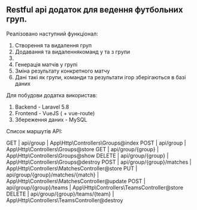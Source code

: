 <h2>Restful api додаток для ведення футбольних груп.</h2>
<p>Реалізовано наступний функціонал:</p>
<ol>
    <li>Створення та видалення груп</li>
    <li>Додавання та видаленнякоманд у та з групи<li>
    <li>Генерація матчів у групі</li>
    <li>Зміна результату конкретного матчу</li>
    <li>Дані такі як групи, команди та результати ігор зберігаються в базі даних</li>
</ol>
<p>Для побудови додатка використав:</p>
<ol>
    <li>Backend - Laravel 5.8</li>
    <li>Frontend - VueJS ( + vue-route)</li>
    <li>Збереження даних - MySQL</li>
</ol>
<p>Список маршутів API:</p>
   GET | api/group                         | App\Http\Controllers\Groups@index
  POST | api/group                         | App\Http\Controllers\Groups@store
   GET | api/group/{group}                 | App\Http\Controllers\Groups@show
DELETE | api/group/{group}                 | App\Http\Controllers\Groups@destroy
  POST | api/group/{group}/matches         | App\Http\Controllers\MatchesController@store
   PUT | api/group/{group}/matches/{match} | App\Http\Controllers\MatchesController@update
  POST | api/group/{group}/teams           | App\Http\Controllers\TeamsController@store
DELETE | api/group/{group}/teams/{team}    | App\Http\Controllers\TeamsController@destroy 
    
